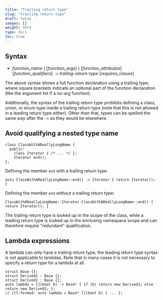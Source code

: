 ```yaml
---
title: "Trailing return type"
slug: "trailing-return-type"
draft: false
images: []
weight: 9974
type: docs
toc: true
---
```


## Syntax
- *function_name* ( [*function_args*] ) [*function_attributes*] [*function_qualifiers*] `->` *trailing-return-type* [*requires_clause*]


The above syntax shows a full function declaration using a trailing type, where square brackets indicate an optional part of the function declaration (like the argument list if a no-arg function). 

Additionally, the syntax of the trailing return type prohibits defining a class, union, or enum type inside a trailing return type (note that this is not allowed in a leading return type either). Other than that, types can be spelled the same way after the `->` as they would be elsewhere.

## Avoid qualifying a nested type name
    class ClassWithAReallyLongName {
      public:
        class Iterator { /* ... */ };
        Iterator end();
    };

Defining the member `end` with a trailing return type:

    auto ClassWithAReallyLongName::end() -> Iterator { return Iterator(); }

Defining the member `end` without a trailing return type:

    ClassWithAReallyLongName::Iterator ClassWithAReallyLongName::end() { return Iterator(); }

The trailing return type is looked up in the scope of the class, while a leading return type is looked up in the enclosing namespace scope and can therefore require "redundant" qualification.

## Lambda expressions
A lambda can *only* have a trailing return type; the leading return type syntax is not applicable to lambdas. Note that in many cases it is not necessary to specify a return type for a lambda at all.

    struct Base {};
    struct Derived1 : Base {};
    struct Derived2 : Base {};
    auto lambda = [](bool b) -> Base* { if (b) return new Derived1; else return new Derived2; };
    // ill-formed: auto lambda = Base* [](bool b) { ... };

